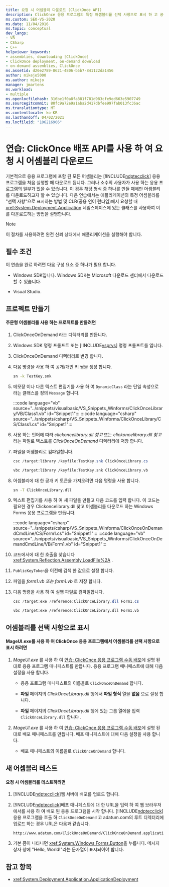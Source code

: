 ```yaml
---
title: 요청 시 어셈블리 다운로드 (ClickOnce API)
description: ClickOnce 응용 프로그램의 특정 어셈블리를 선택 사항으로 표시 하 고 공용 언어 런타임에서 필요할 때 해당 어셈블리를 다운로드 하는 방법을 알아봅니다.
ms.custom: SEO-VS-2020
ms.date: 11/04/2016
ms.topic: conceptual
dev_langs:
- VB
- CSharp
- C++
helpviewer_keywords:
- assemblies, downloading [ClickOnce]
- ClickOnce deployment, on-demand download
- on-demand assemblies, ClickOnce
ms.assetid: d20e2789-8621-4806-b5b7-841122da1456
author: mikejo5000
ms.author: mikejo
manager: jmartens
ms.workload:
- multiple
ms.openlocfilehash: 316be1f0a8fa881f781d983cfe9ed663e5907749
ms.sourcegitcommit: 80fc9a72e9a1aba2d417dbfee997fab013fc36ac
ms.translationtype: MT
ms.contentlocale: ko-KR
ms.lasthandoff: 04/02/2021
ms.locfileid: "106216906"
---
```

# <a name="walkthrough-download-assemblies-on-demand-with-the-clickonce-deployment-api"></a>연습: ClickOnce 배포 API를 사용 하 여 요청 시 어셈블리 다운로드
기본적으로 응용 프로그램에 포함 된 모든 어셈블리는 [!INCLUDE[ndptecclick](../deployment/includes/ndptecclick_md.md)] 응용 프로그램을 처음 실행할 때 다운로드 됩니다. 그러나 소수의 사용자가 사용 하는 응용 프로그램의 일부가 있을 수 있습니다. 이 경우 해당 형식 중 하나를 만들 때에만 어셈블리를 다운로드하고자 할 수 있습니다. 다음 연습에서는 애플리케이션의 특정 어셈블리를 "선택 사항"으로 표시하는 방법 및 CLR(공용 언어 런타임)에서 요청할 때 <xref:System.Deployment.Application> 네임스페이스에 있는 클래스를 사용하여 이를 다운로드하는 방법을 설명합니다.

> [!NOTE]
> 이 절차를 사용하려면 완전 신뢰 상태에서 애플리케이션을 실행해야 합니다.

## <a name="prerequisites"></a>필수 조건
 이 연습을 완료 하려면 다음 구성 요소 중 하나가 필요 합니다.

- Windows SDK입니다. Windows SDK는 Microsoft 다운로드 센터에서 다운로드할 수 있습니다.

- Visual Studio.

## <a name="create-the-projects"></a>프로젝트 만들기

#### <a name="to-create-a-project-that-uses-an-on-demand-assembly"></a>주문형 어셈블리를 사용 하는 프로젝트를 만들려면

1. ClickOnceOnDemand 라는 디렉터리를 만듭니다.

2. Windows SDK 명령 프롬프트 또는 [!INCLUDE[vsprvs](../code-quality/includes/vsprvs_md.md)] 명령 프롬프트를 엽니다.

3. ClickOnceOnDemand 디렉터리로 변경 합니다.

4. 다음 명령을 사용 하 여 공개/개인 키 쌍을 생성 합니다.

   ```cmd
   sn -k TestKey.snk
   ```

5. 메모장 이나 다른 텍스트 편집기를 사용 하 여 `DynamicClass` 라는 단일 속성으로 라는 클래스를 정의 `Message` 합니다.

    :::code language="vb" source="../snippets/visualbasic/VS_Snippets_Winforms/ClickOnceLibrary/VB/Class1.vb" id="Snippet1":::
    :::code language="csharp" source="../snippets/csharp/VS_Snippets_Winforms/ClickOnceLibrary/CS/Class1.cs" id="Snippet1":::

6. 사용 하는 언어에 따라 *clickoncelibrary.dll 찾고* 또는 *clickoncelibrary.dll 찾고* 라는 파일로 텍스트를 *ClickOnceOnDemand* 디렉터리에 저장 합니다.

7. 파일을 어셈블리로 컴파일합니다.

   ```csharp
   csc /target:library /keyfile:TestKey.snk ClickOnceLibrary.cs
   ```

   ```vb
   vbc /target:library /keyfile:TestKey.snk ClickOnceLibrary.vb
   ```

8. 어셈블리에 대 한 공개 키 토큰을 가져오려면 다음 명령을 사용 합니다.

   ```cmd
   sn -T ClickOnceLibrary.dll
   ```

9. 텍스트 편집기를 사용 하 여 새 파일을 만들고 다음 코드를 입력 합니다. 이 코드는 필요한 경우 Clickoncelibrary.dll 찾고 어셈블리를 다운로드 하는 Windows Forms 응용 프로그램을 만듭니다.

    :::code language="csharp" source="../snippets/csharp/VS_Snippets_Winforms/ClickOnceOnDemandCmdLine/CS/Form1.cs" id="Snippet1":::
    :::code language="vb" source="../snippets/visualbasic/VS_Snippets_Winforms/ClickOnceOnDemandCmdLine/VB/Form1.vb" id="Snippet1":::

10. 코드에서에 대 한 호출을 찾습니다 <xref:System.Reflection.Assembly.LoadFile%2A> .

11. `PublicKeyToken`을 이전에 검색 한 값으로 설정 합니다.

12. 파일을 *form1.vb 또는 form1.vb* 로 저장 합니다. 

13. 다음 명령을 사용 하 여 실행 파일로 컴파일합니다.

    ```csharp
    csc /target:exe /reference:ClickOnceLibrary.dll Form1.cs
    ```

    ```vb
    vbc /target:exe /reference:ClickOnceLibrary.dll Form1.vb
    ```

## <a name="mark-assemblies-as-optional"></a>어셈블리를 선택 사항으로 표시

#### <a name="to-mark-assemblies-as-optional-in-your-clickonce-application-by-using-mageuiexe"></a>MageUI.exe를 사용 하 여 ClickOnce 응용 프로그램에서 어셈블리를 선택 사항으로 표시 하려면

1. *MageUI.exe* 를 사용 하 여 [연습: ClickOnce 응용 프로그램 수동 배포](../deployment/walkthrough-manually-deploying-a-clickonce-application.md)에 설명 된 대로 응용 프로그램 매니페스트를 만듭니다. 응용 프로그램 매니페스트에 대해 다음 설정을 사용 합니다.

    - 응용 프로그램 매니페스트의 이름을로 `ClickOnceOnDemand` 합니다.

    - **파일** 페이지의 *ClickOnceLibrary.dll* 행에서 **파일 형식** 열을 **없음** 으로 설정 합니다.

    - **파일** 페이지의 *ClickOnceLibrary.dll* 행에 있는 그룹 열에을 입력 `ClickOnceLibrary.dll` 합니다  .

2. *MageUI.exe* 를 사용 하 여 [연습: ClickOnce 응용 프로그램 수동 배포](../deployment/walkthrough-manually-deploying-a-clickonce-application.md)에 설명 된 대로 배포 매니페스트를 만듭니다. 배포 매니페스트에 대해 다음 설정을 사용 합니다.

    - 배포 매니페스트의 이름을로 `ClickOnceOnDemand` 합니다.

## <a name="testing-the-new-assembly"></a>새 어셈블리 테스트

#### <a name="to-test-your-on-demand-assembly"></a>요청 시 어셈블리를 테스트하려면

1. [!INCLUDE[ndptecclick](../deployment/includes/ndptecclick_md.md)]웹 서버에 배포를 업로드 합니다.

2. [!INCLUDE[ndptecclick](../deployment/includes/ndptecclick_md.md)]배포 매니페스트에 대 한 URL을 입력 하 여 웹 브라우저에서를 사용 하 여 배포 된 응용 프로그램을 시작 합니다. [!INCLUDE[ndptecclick](../deployment/includes/ndptecclick_md.md)]응용 프로그램을 호출 하 `ClickOnceOnDemand` 고 adatum.com의 루트 디렉터리에 업로드 하는 경우 URL은 다음과 같습니다.

   ```
   http://www.adatum.com/ClickOnceOnDemand/ClickOnceOnDemand.application
   ```

3. 기본 폼이 나타나면 <xref:System.Windows.Forms.Button>을 누릅니다. 메시지 상자 창에 "Hello, World!"라는 문자열이 표시되어야 합니다.

## <a name="see-also"></a>참고 항목
- <xref:System.Deployment.Application.ApplicationDeployment>
